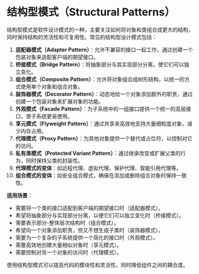 # 结构型模式（Structural Patterns）

结构型模式是软件设计模式的一种，主要关注如何将对象和类组合成更大的结构，同时保持结构的灵活性和可复用性。常见的结构型设计模式包括：

1. **适配器模式（Adapter Pattern）**：允许不兼容的接口一起工作，通过创建一个包装对象来适配客户端的期望接口。
2. **桥接模式（Bridge Pattern）**：将抽象部分与其实现部分分离，使它们可以独立变化。
3. **组合模式（Composite Pattern）**：允许将对象组合成树形结构，以统一的方式使用单个对象和组合对象。
4. **装饰器模式（Decorator Pattern）**：动态地给一个对象添加额外的职责，通过创建一个包装对象来扩展对象的功能。
5. **外观模式（Facade Pattern）**：为子系统中的一组接口提供一个统一的高层接口，使子系统更易使用。
6. **享元模式（Flyweight Pattern）**：通过共享来高效地支持大量细粒度对象，减少内存占用。
7. **代理模式（Proxy Pattern）**：为其他对象提供一个替代或占位符，以控制对它的访问。
8. **私有类模式（Protected Variant Pattern）**：通过继承改变或扩展父类的行为，同时保持父类的封装性。
9. **代理模式的变体**：如远程代理、虚拟代理、保护代理、智能引用代理等。
10. **组合模式的变体**：如安全组合模式，确保在添加或删除组合对象时保持一致性。

**适用场景**：

- 需要将一个类的接口适配到客户端的期望接口时（适配器模式）。
- 希望将抽象部分与实现部分分离，以便它们可以独立变化时（桥接模式）。
- 需要表示部分-整体层次结构时（组合模式）。
- 希望向一个对象添加职责，但又不想生成子类时（装饰器模式）。
- 需要为一个复杂的子系统提供一个简化的接口时（外观模式）。
- 需要高效地创建大量相似对象时（享元模式）。
- 需要控制对另一个对象的访问时（代理模式）。

使用结构型模式可以提高代码的模块性和灵活性，同时降低组件之间的耦合度。
